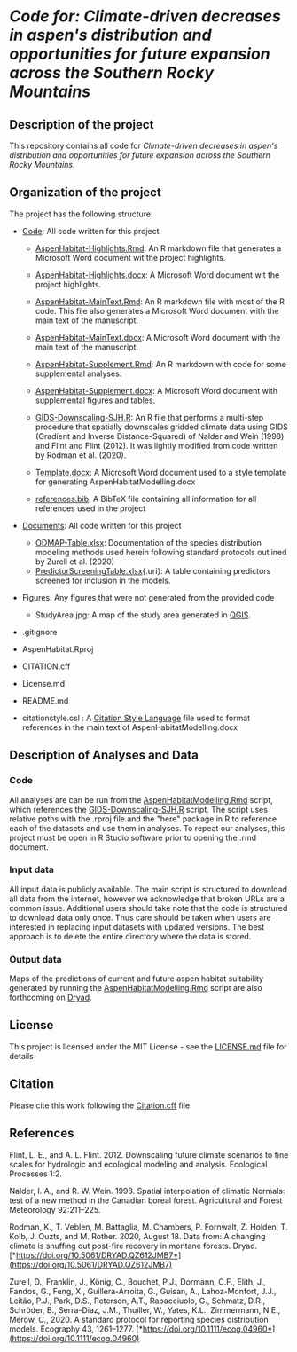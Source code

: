 # *Code for: Climate-driven decreases in aspen's distribution and opportunities for future expansion across the Southern Rocky Mountains*

## Description of the project

This repository contains all code for *Climate-driven decreases in aspen's distribution and opportunities for future expansion across the Southern Rocky Mountains*.

## Organization of the project

The project has the following structure:

-   [Code](https://github.com/HARTLabGroup/AspenHabitat/tree/base/Code): All code written for this project

    -   [AspenHabitat-Highlights.Rmd](https://github.com/HARTLabGroup/AspenHabitat/blob/base/Code/AspenHabitat-Highlights.Rmd): An R markdown file that generates a Microsoft Word document wit the project highlights.

    -   [AspenHabitat-Highlights.docx](https://github.com/HARTLabGroup/AspenHabitat/blob/base/Code/AspenHabitat-Highlights.docx): A Microsoft Word document wit the project highlights.

    -   [AspenHabitat-MainText.Rmd](https://github.com/HARTLabGroup/AspenHabitat/blob/base/Code/AspenHabitat-MainText.Rmd): An R markdown file with most of the R code. This file also generates a Microsoft Word document with the main text of the manuscript.

    -   [AspenHabitat-MainText.docx](https://github.com/HARTLabGroup/AspenHabitat/blob/base/Code/AspenHabitat-MainText.docx): A Microsoft Word document with the main text of the manuscript.

    -   [AspenHabitat-Supplement.Rmd](https://github.com/HARTLabGroup/AspenHabitat/blob/base/Code/AspenHabitat-Supplement.Rmd): An R markdown with code for some supplemental analyses.

    -   [AspenHabitat-Supplement.docx](https://github.com/HARTLabGroup/AspenHabitat/blob/base/Code/AspenHabitat-Supplement.docx): A Microsoft Word document with supplemental figures and tables.

    -   [GIDS-Downscaling-SJH.R](https://github.com/HARTLabGroup/AspenHabitat/blob/base/Code/GIDS-Downscaling-SJH.R): An R file that performs a multi-step procedure that spatially downscales gridded climate data using GIDS (Gradient and Inverse Distance-Squared) of Nalder and Wein (1998) and Flint and Flint (2012). It was lightly modified from code written by Rodman et al. (2020).

    -   [Template.docx](https://github.com/HARTLabGroup/AspenHabitat/blob/base/Code/Template.docx): A Microsoft Word document used to a style template for generating AspenHabitatModelling.docx

    -   [references.bib](https://github.com/HARTLabGroup/AspenHabitat/blob/base/Code/references.bib): A BibTeX file containing all information for all references used in the project

-   [Documents](https://github.com/HARTLabGroup/AspenHabitat/tree/base/Documents): All code written for this project

    -   [ODMAP-Table.xlsx](https://github.com/HARTLabGroup/AspenHabitat/blob/base/Documents/ODMAP-Table.xlsx): Documentation of the species distribution modeling methods used herein following standard protocols outlined by Zurell et al.
        (2020) 
    -   [PredictorScreeningTable.xlsx](https://github.com/HARTLabGroup/AspenHabitat/blob/base/Documents/PredictorScreeningTable.xlsx){.uri}: A table containing predictors screened for inclusion in the models.

-   Figures: Any figures that were not generated from the provided code

    -   StudyArea.jpg: A map of the study area generated in [QGIS](https://www.qgis.org/).

-   .gitignore

-   AspenHabitat.Rproj

-   CITATION.cff

-   License.md

-   README.md

-   citationstyle.csl : A [Citation Style Language](https://citationstyles.org/) file used to format references in the main text of AspenHabitatModelling.docx

## Description of Analyses and Data

### Code

All analyses are can be run from the [AspenHabitatModelling.Rmd](https://github.com/HARTLabGroup/AspenHabitat/blob/base/Code/AspenHabitatModelling.Rmd) script, which references the [GIDS-Downscaling-SJH.R](https://github.com/HARTLabGroup/AspenHabitat/blob/base/Code/GIDS-Downscaling-SJH.R) script. The script uses relative paths with the .rproj file and the "here" package in R to reference each of the datasets and use them in analyses. To repeat our analyses, this project must be open in R Studio software prior to opening the .rmd document.

### Input data

All input data is publicly available. The main script is structured to download all data from the internet, however we acknowledge that broken URLs are a common issue. Additional users should take note that the code is structured to download data only once. Thus care should be taken when users are interested in replacing input datasets with updated versions. The best approach is to delete the entire directory where the data is stored.

### Output data

Maps of the predictions of current and future aspen habitat suitability generated by running the [AspenHabitatModelling.Rmd](https://github.com/HARTLabGroup/AspenHabitat/blob/base/Code/AspenHabitatModelling.Rmd) script are also forthcoming on [Dryad](https://doi.org/10.5061/dryad.t76hdr88v).

## License

This project is licensed under the MIT License - see the [LICENSE.md](https://github.com/HARTLabGroup/AspenHabitat/blob/base/License.md) file for details

## Citation

Please cite this work following the [Citation.cff](https://github.com/HARTLabGroup/AspenHabitat/blob/base/CITATION.cff) file

## References

Flint, L. E., and A. L. Flint. 2012. Downscaling future climate scenarios to fine scales for hydrologic and ecological modeling and analysis. Ecological Processes 1:2.

Nalder, I. A., and R. W. Wein. 1998. Spatial interpolation of climatic Normals: test of a new method in the Canadian boreal forest. Agricultural and Forest Meteorology 92:211–225.

Rodman, K., T. Veblen, M. Battaglia, M. Chambers, P. Fornwalt, Z. Holden, T. Kolb, J. Ouzts, and M. Rother. 2020, August 18. Data from: A changing climate is snuffing out post-fire recovery in montane forests. Dryad. [*https://doi.org/10.5061/DRYAD.QZ612JMB7*](https://doi.org/10.5061/DRYAD.QZ612JMB7)

Zurell, D., Franklin, J., König, C., Bouchet, P.J., Dormann, C.F., Elith, J., Fandos, G., Feng, X., Guillera-Arroita, G., Guisan, A., Lahoz-Monfort, J.J., Leitão, P.J., Park, D.S., Peterson, A.T., Rapacciuolo, G., Schmatz, D.R., Schröder, B., Serra-Diaz, J.M., Thuiller, W., Yates, K.L., Zimmermann, N.E., Merow, C., 2020. A standard protocol for reporting species distribution models. Ecography 43, 1261–1277. [*https://doi.org/10.1111/ecog.04960*](https://doi.org/10.1111/ecog.04960)
